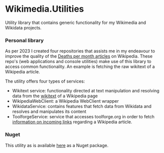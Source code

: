 # Wikimedia.Utilities
Utility library that contains generic functionality for my Wikimedia and Wikidata projects.

### Personal library
As per 2023 I created four repositories that assists me in my endeavour to improve the quality of the [Deaths per month articles](https://en.wikipedia.org/wiki/Lists_of_deaths_by_year) on Wikipedia.
These repo's (web applications and console utilities) make use of this library to access common functionality. An example is fetching the raw wikitext of a Wikipedia article.

The utility offers four types of services:
* Wikitext service: functionality directed at text manipulation and resolving data from the [wikitext](https://en.wikipedia.org/wiki/Help:Wikitext) of a Wikipedia page
* WikipediaWebClient: a Wikipedia WebClient wrapper
* WikidataService: contains features that fetch data from Wikidata and resolves and manipulates its content
* ToolforgeService: service that accesses toolforge.org in order to fetch [information on incoming links](https://linkcount.toolforge.org/?project=en.wikipedia.org&page=Clayton+Townsend) regarding a Wikipedia article.

### Nuget
This utility as is available [here](https://www.nuget.org/packages/Wikimedia.Utilities) as a Nuget package.
